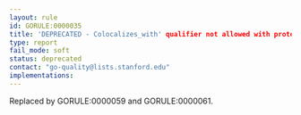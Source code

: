 ```yaml
---
layout: rule
id: GORULE:0000035
title: 'DEPRECATED - Colocalizes_with' qualifier not allowed with protein-containing complex (GO:0032991)' and children.'
type: report
fail_mode: soft
status: deprecated
contact: "go-quality@lists.stanford.edu"
implementations:
---
```

Replaced by GORULE:0000059 and GORULE:0000061.
